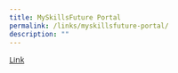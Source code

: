 ```yaml
---
title: MySkillsFuture Portal
permalink: /links/myskillsfuture-portal/
description: ""
---
```

<a href="https://www.myskillsfuture.gov.sg/content/student/en/secondary.html" style="font-family:Open Sans;">Link</a>